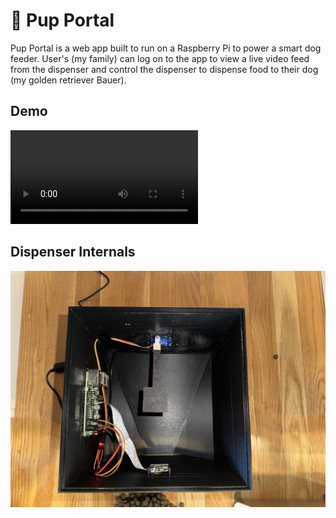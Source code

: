 # 🐾 Pup Portal

Pup Portal is a web app built to run on a Raspberry Pi to power a smart dog feeder. User's (my family) can log on to the app to view a live video feed from the dispenser and control the dispenser to dispense food to their dog (my golden retriever Bauer).

## Demo
![Demo of Pup Portal in action](docs/assets/demo.mp4)

## Dispenser Internals
![Internal hardware setup](docs/assets/internals.jpg)